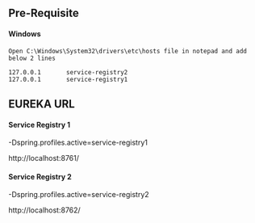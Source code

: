 ## Pre-Requisite  ##
#### Windows ####
    Open C:\Windows\System32\drivers\etc\hosts file in notepad and add below 2 lines
    
    127.0.0.1		service-registry2
    127.0.0.1		service-registry1

## EUREKA URL ##
#### Service Registry 1 ####
-Dspring.profiles.active=service-registry1 

http://localhost:8761/

#### Service Registry 2 ####
-Dspring.profiles.active=service-registry2 

http://localhost:8762/

